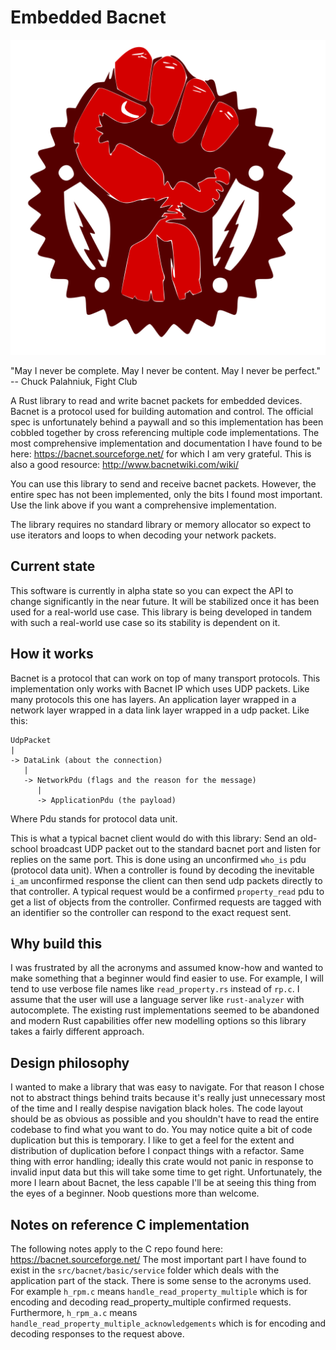 # Embedded Bacnet

![an obscure reference to a movie](logo.svg)

"May I never be complete. May I never be content. May I never be perfect."
-- Chuck Palahniuk, Fight Club 

A Rust library to read and write bacnet packets for embedded devices. Bacnet is a protocol used for building automation and control. 
The official spec is unfortunately behind a paywall and so this implementation has been cobbled together by cross referencing multiple code implementations.
The most comprehensive implementation and documentation I have found to be here: https://bacnet.sourceforge.net/ for which I am very grateful. This is also a good resource: http://www.bacnetwiki.com/wiki/

You can use this library to send and receive bacnet packets. However, the entire spec has not been implemented, only the bits I found most important. Use the link above if you want a comprehensive implementation. 

The library requires no standard library or memory allocator so expect to use iterators and loops to when decoding your network packets.

## Current state

This software is currently in alpha state so you can expect the API to change significantly in the near future. It will be stabilized once it has been used for a real-world use case. 
This library is being developed in tandem with such a real-world use case so its stability is dependent on it.

## How it works

Bacnet is a protocol that can work on top of many transport protocols. This implementation only works with Bacnet IP which uses UDP packets. Like many protocols this one has layers. 
An application layer wrapped in a network layer wrapped in a data link layer wrapped in a udp packet. Like this:

```
UdpPacket
|
-> DataLink (about the connection)
   |
   -> NetworkPdu (flags and the reason for the message)
      |
      -> ApplicationPdu (the payload)
```

Where Pdu stands for protocol data unit.

This is what a typical bacnet client would do with this library: Send an old-school broadcast UDP packet out to the standard bacnet port and listen for replies on the same port. 
This is done using an unconfirmed `who_is` pdu (protocol data unit). When a controller is found by decoding the inevitable `i_am` unconfirmed response the client can then send udp packets directly to that controller.
A typical request would be a confirmed `property_read` pdu to get a list of objects from the controller. Confirmed requests are tagged with an identifier so the controller can respond to the exact request sent.

## Why build this

I was frustrated by all the acronyms and assumed know-how and wanted to make something that a beginner would find easier to use. 
For example, I will tend to use verbose file names like `read_property.rs` instead of `rp.c`. I assume that the user will use a language server like `rust-analyzer` with autocomplete.
The existing rust implementations seemed to be abandoned and modern Rust capabilities offer new modelling options so this library takes a fairly different approach.

## Design philosophy

I wanted to make a library that was easy to navigate.
For that reason I chose not to abstract things behind traits because it's really just unnecessary most of the time and I really despise navigation black holes.
The code layout should be as obvious as possible and you shouldn't have to read the entire codebase to find what you want to do. 
You may notice quite a bit of code duplication but this is temporary. I like to get a feel for the extent and distribution of duplication before I conpact things with a refactor.
Same thing with error handling; ideally this crate would not panic in response to invalid input data but this will take some time to get right.
Unfortunately, the more I learn about Bacnet, the less capable I'll be at seeing this thing from the eyes of a beginner. Noob questions more than welcome.

## Notes on reference C implementation

The following notes apply to the C repo found here: https://bacnet.sourceforge.net/
The most important part I have found to exist in the `src/bacnet/basic/service` folder which deals with the application part of the stack. 
There is some sense to the acronyms used. 
For example `h_rpm.c` means `handle_read_property_multiple` which is for encoding and decoding read_property_multiple confirmed requests.
Furthermore, `h_rpm_a.c` means `handle_read_property_multiple_acknowledgements` which is for encoding and decoding responses to the request above.
